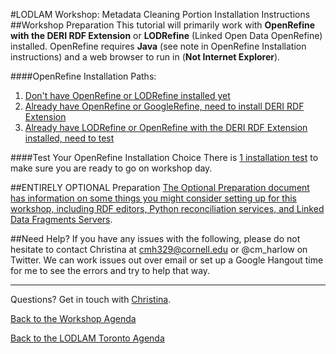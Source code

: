 #LODLAM Workshop: Metadata Cleaning Portion Installation Instructions
##Workshop Preparation
This tutorial will primarily work with **OpenRefine with the DERI RDF Extension** or **LODRefine** (Linked Open Data OpenRefine) installed. OpenRefine requires **Java** (see note in OpenRefine Installation instructions) and a web browser to run in (**Not Internet Explorer**).

####OpenRefine Installation Paths:

1. [Don't have OpenRefine or LODRefine installed yet](OpenRefineInstallation.md)
2. [Already have OpenRefine or GoogleRefine, need to install DERI RDF Extension](AddDERIExtension.md)
3. [Already have LODRefine or OpenRefine with the DERI RDF Extension installed, need to test](OpenRefineInstallationTest.md)

####Test Your OpenRefine Installation Choice
There is [1 installation test](OpenRefineInstallationTest.md) to make sure you are ready to go on workshop day.

##ENTIRELY OPTIONAL Preparation
[The Optional Preparation document has information on some things you might consider setting up for this workshop, including RDF editors, Python reconciliation services, and Linked Data Fragments Servers](OptionalPrep.md).

##Need Help?
If you have any issues with the following, please do not hesitate to contact Christina at [cmh329@cornell.edu](cmh329@cornell.edu) or @cm_harlow on Twitter. We can work issues out over email or set up a Google Hangout time for me to see the errors and try to help that way.

---

Questions? Get in touch with [Christina](mailto:cmh329@cornell.edu).

[Back to the Workshop Agenda](../)

[Back to the LODLAM Toronto Agenda](https://github.com/LODLAM/LODLAMTO16)
